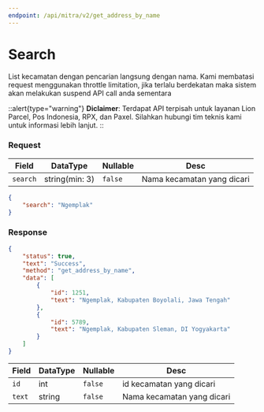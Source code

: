 ```yaml
---
endpoint: /api/mitra/v2/get_address_by_name
---
```

# Search
List kecamatan dengan pencarian langsung dengan nama. Kami membatasi request menggunakan throttle limitation, jika terlalu berdekatan maka sistem akan melakukan suspend API call anda sementara

::alert{type="warning"}
**Diclaimer**: Terdapat API terpisah untuk layanan Lion Parcel, Pos Indonesia, RPX, dan Paxel. Silahkan hubungi tim teknis kami untuk informasi lebih lanjut.
::

### Request
| Field      | DataType       | Nullable  | Desc                       |
|------------|----------------|-----------|----------------------------|
| ``search`` | string(min: 3) | ``false`` | Nama kecamatan yang dicari |
```json
{
    "search": "Ngemplak"
}
```

### Response
```json
{
	"status": true,
	"text": "Success",
	"method": "get_address_by_name",
	"data": [
		{
			"id": 1251,
			"text": "Ngemplak, Kabupaten Boyolali, Jawa Tengah"
		},
		{
			"id": 5789,
			"text": "Ngemplak, Kabupaten Sleman, DI Yogyakarta"
		}
	]
}
```

| Field      | DataType       | Nullable  | Desc                       |
|------------|----------------|-----------|----------------------------|
| ``id``     | int            | ``false`` | id kecamatan yang dicari   |
| ``text``   | string         | ``false`` | Nama kecamatan yang dicari |
